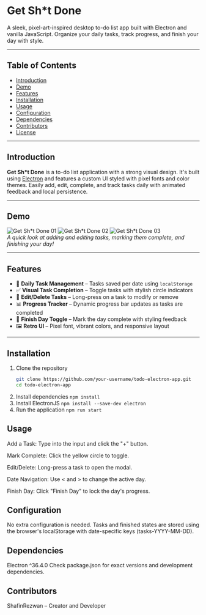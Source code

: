 # Get Sh\*t Done

A sleek, pixel-art-inspired desktop to-do list app built with Electron and vanilla JavaScript. Organize your daily tasks, track progress, and finish your day with style.

---

## Table of Contents

- [Introduction](#introduction)
- [Demo](#demo)
- [Features](#features)
- [Installation](#installation)
- [Usage](#usage)
- [Configuration](#configuration)
- [Dependencies](#dependencies)
- [Contributors](#contributors)
- [License](#license)

---

## Introduction

**Get Sh\*t Done** is a to-do list application with a strong visual design. It's built using [Electron](https://electronjs.org) and features a custom UI styled with pixel fonts and color themes. Easily add, edit, complete, and track tasks daily with animated feedback and local persistence.

---
## Demo

![Get Sh*t Done 01](https://github.com/ShafinRezwan/ToDoList/blob/295b91ae833b5a7b286ebab08068d25215e35f58/Wireframes/01%20Current%20Day.png)
![Get Sh*t Done 02](https://github.com/ShafinRezwan/ToDoList/blob/6a7d2e7aeb1967619da3fbfb71613e263b8459bf/Wireframes/03%20Check%20off.png)
![Get Sh*t Done 03](https://github.com/ShafinRezwan/ToDoList/blob/6a7d2e7aeb1967619da3fbfb71613e263b8459bf/Wireframes/04%20Hold%20Click.png) <br>
*A quick look at adding and editing tasks, marking them complete, and finishing your day!*

---

## Features

- 📅 **Daily Task Management** – Tasks saved per date using `localStorage`
- ✅ **Visual Task Completion** – Toggle tasks with stylish circle indicators
- 📝 **Edit/Delete Tasks** – Long-press on a task to modify or remove
- 📊 **Progress Tracker** – Dynamic progress bar updates as tasks are completed
- 🏁 **Finish Day Toggle** – Mark the day complete with styling feedback
- 🖼️ **Retro UI** – Pixel font, vibrant colors, and responsive layout

---

## Installation

1. Clone the repository
    ```bash
   git clone https://github.com/your-username/todo-electron-app.git
   cd todo-electron-app
2. Install dependencies
   ```npm install```  
3. Install ElectronJS
```npm install --save-dev electron```
4. Run the application
```npm run start```

## Usage
Add a Task: Type into the input and click the "+" button.

Mark Complete: Click the yellow circle to toggle.

Edit/Delete: Long-press a task to open the modal.

Date Navigation: Use < and > to change the active day.

Finish Day: Click "Finish Day" to lock the day's progress.

## Configuration
No extra configuration is needed. Tasks and finished states are stored using the browser's localStorage with date-specific keys (tasks-YYYY-MM-DD).

## Dependencies
Electron ^36.4.0
Check package.json for exact versions and development dependencies.


## Contributors
ShafinRezwan – Creator and Developer
